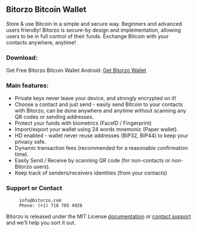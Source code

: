 ## Bitorzo Bitcoin Wallet


Store & use Bitcoin in a simple and secure way. Beginners and advanced users friendly! Bitorzo is secure-by design  and implementation, allowing users to be in full control of their funds. Exchange Bitcoin with your contacts       anywhere, anytime!




### Download:


Get Free Bitorzo Bitcoin Wallet 
Android: [Get Bitorzo Wallet](https://play.google.com/store/apps/details?id=com.bitorzo.wallet)




### Main features:

- Private keys never leave your device, and strongly encrypted on it!
- Choose a contact and just send - easily send Bitcoin to your contacts with Bitorzo, can be done anywhere and anytime without scanning any QR codes or sending addresses.
- Protect your funds with biometrics (FaceID / Fingerprint)
- Import/export your wallet using 24 words mnemonic (Paper wallet).
- HD enabled - wallet never reuse addresses (BIP32, BIP44) to keep your privacy safe.
- Dynamic transaction fees (recommended for a reasonable confirmation time).
- Easily Send / Receive by scanning QR code (for non-contacts or non-Bitorzo users).
- Keep track of senders/receivers identities (from your contacts)


### Support or Contact

         info@bitorzo.com 
         Phone: (+1) 718 705 4928 

Bitorzo is released under the MIT License [documentation](https://github.com/Bitorzo) or [contact support](https://github.com/contact) and we’ll help you sort it out.

